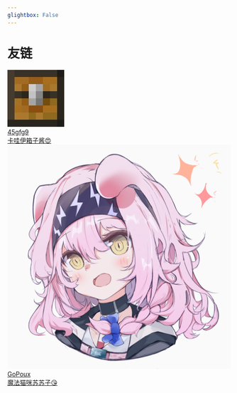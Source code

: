 ```yaml
---
glightbox: False
---
```


# 友链

<div class="flink-list">

<div class="flink-list-item">
    <a href="https://heap.45gfg9.net/about/" title="45gfg9" target="_blank">
        <div class="flink-item-icon">
            <img src="/assert/links/45gfg9.png" alt="45gfg9">
        </div>
        <div class="flink-item-name">45gfg9</div>
        <div class="flink-item-desc">卡哇伊箱子酱😍 </div>
    </a>
</div>

<div class="flink-list-item">
    <a href="https://shadowash0215.github.io/about/" title="shad0wash" target="_blank">
        <div class="flink-item-icon">
            <img src="/assert/links/gopoux.jpg" alt="GoPoux">
        </div>
        <div class="flink-item-name">GoPoux</div>
        <div class="flink-item-desc">魔法猫咪苏苏子😘</div>
    </a>
</div>

</div>
